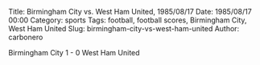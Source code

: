 Title: Birmingham City vs. West Ham United, 1985/08/17
Date: 1985/08/17 00:00
Category: sports
Tags: football, football scores, Birmingham City, West Ham United
Slug: birmingham-city-vs-west-ham-united
Author: carbonero


Birmingham City 1 - 0 West Ham United

